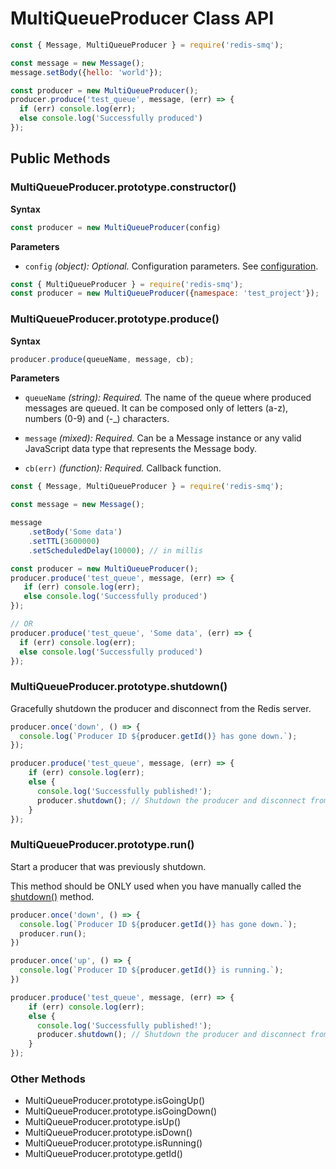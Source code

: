# MultiQueueProducer Class API

```javascript
const { Message, MultiQueueProducer } = require('redis-smq');

const message = new Message();
message.setBody({hello: 'world'});

const producer = new MultiQueueProducer();
producer.produce('test_queue', message, (err) => {
  if (err) console.log(err);
  else console.log('Successfully produced')
});

```

## Public Methods

### MultiQueueProducer.prototype.constructor()

**Syntax**

```javascript
const producer = new MultiQueueProducer(config)
```

**Parameters**

- `config` *(object): Optional.* Configuration parameters. See [configuration](https://github.com/weyoss/redis-smq#configuration).

```javascript
const { MultiQueueProducer } = require('redis-smq');
const producer = new MultiQueueProducer({namespace: 'test_project'});
```

### MultiQueueProducer.prototype.produce()

**Syntax**

```javascript
producer.produce(queueName, message, cb);
```

**Parameters**

- `queueName` *(string): Required.* The name of the queue where produced messages are queued. It can be composed
  only of letters (a-z), numbers (0-9) and (-_) characters.

- `message` *(mixed): Required.* Can be a Message instance or any valid JavaScript data type that represents the Message body.    

- `cb(err)` *(function): Required.* Callback function.


```javascript
const { Message, MultiQueueProducer } = require('redis-smq');

const message = new Message();

message
    .setBody('Some data')
    .setTTL(3600000)
    .setScheduledDelay(10000); // in millis

const producer = new MultiQueueProducer();
producer.produce('test_queue', message, (err) => {
   if (err) console.log(err);
   else console.log('Successfully produced')
});

// OR
producer.produce('test_queue', 'Some data', (err) => {
  if (err) console.log(err);
  else console.log('Successfully produced')
});
```

### MultiQueueProducer.prototype.shutdown()

Gracefully shutdown the producer and disconnect from the Redis server.

```javascript
producer.once('down', () => {
  console.log(`Producer ID ${producer.getId()} has gone down.`);
});

producer.produce('test_queue', message, (err) => {
    if (err) console.log(err);
    else {
      console.log('Successfully published!');
      producer.shutdown(); // Shutdown the producer and disconnect from the Redis server.   
    }
});
```

### MultiQueueProducer.prototype.run()

Start a producer that was previously shutdown. 

This method should be ONLY used when you have manually called the [shutdown()](#multiqueueproducerprototypeshutdown) method. 

```javascript
producer.once('down', () => {
  console.log(`Producer ID ${producer.getId()} has gone down.`);
  producer.run();
})

producer.once('up', () => {
  console.log(`Producer ID ${producer.getId()} is running.`);
})

producer.produce('test_queue', message, (err) => {
    if (err) console.log(err);
    else {
      console.log('Successfully published!');
      producer.shutdown(); // Shutdown the producer and disconnect from the Redis server.   
    }
});
```

### Other Methods

- MultiQueueProducer.prototype.isGoingUp()
- MultiQueueProducer.prototype.isGoingDown()
- MultiQueueProducer.prototype.isUp()
- MultiQueueProducer.prototype.isDown()
- MultiQueueProducer.prototype.isRunning()
- MultiQueueProducer.prototype.getId()